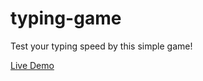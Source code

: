 # typing-game
<p>Test your typing speed by this simple game!<p/>
 <a href="https://speedy-app.netlify.app/">Live Demo</a>